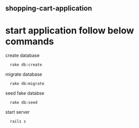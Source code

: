 ## shopping-cart-application 

# start application follow below commands

create database

```
  rake db:create
```

migrate database

```
  rake db:migrate
```

seed fake databse

```
  rake db:seed
```

start server

```
  rails s
```